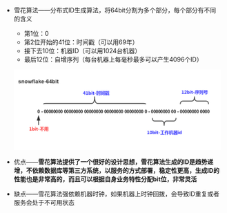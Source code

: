 * 雪花算法——分布式ID生成算法，将64bit分割为多个部分，每个部分有不同的含义
  
  * 第1位：0
  * 第2位开始的41位：时间戳（可以用69年）
  * 接下去10位：机器ID（可以用1024台机器）
  * 最后12位：自增序列（每台机器上每毫秒最多可以产生4096个ID）
  
  ![arch-z-id-3](assert/arch-z-id-3.png)

* 优点——**雪花算法提供了一个很好的设计思想，雪花算法生成的ID是趋势递增，不依赖数据库等第三方系统，以服务的方式部署，稳定性更高，生成ID的性能也是非常高的，而且可以根据自身业务特性分配bit位，非常灵活**

* 缺点——雪花算法强依赖机器时钟，如果机器上时钟回拨，会导致ID重复或者服务会处于不可用状态